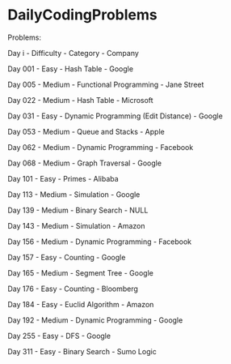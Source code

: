 # DailyCodingProblems

Problems:

Day i - Difficulty - Category - Company

Day 001 - Easy - Hash Table - Google

Day 005 - Medium - Functional Programming - Jane Street

Day 022 - Medium - Hash Table - Microsoft

Day 031 - Easy - Dynamic Programming (Edit Distance) - Google

Day 053 - Medium - Queue and Stacks - Apple

Day 062 - Medium - Dynamic Programming - Facebook

Day 068 - Medium - Graph Traversal - Google

Day 101 - Easy - Primes - Alibaba

Day 113 - Medium - Simulation - Google

Day 139 - Medium - Binary Search - NULL

Day 143 - Medium - Simulation - Amazon

Day 156 - Medium - Dynamic Programming - Facebook

Day 157 - Easy - Counting - Google

Day 165 - Medium - Segment Tree - Google

Day 176 - Easy - Counting - Bloomberg

Day 184 - Easy - Euclid Algorithm - Amazon

Day 192 - Medium - Dynamic Programming - Google

Day 255 - Easy - DFS - Google

Day 311 - Easy - Binary Search - Sumo Logic